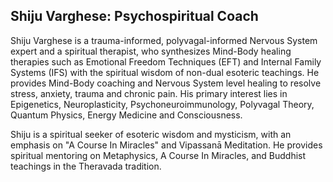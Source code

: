 ## Shiju Varghese: Psychospiritual Coach 

Shiju Varghese is a trauma-informed, polyvagal-informed Nervous System expert and a spiritual therapist, who synthesizes Mind-Body healing therapies such as Emotional Freedom Techniques (EFT) and Internal Family Systems (IFS) with the spiritual wisdom of non-dual esoteric teachings. He provides Mind-Body coaching and Nervous System level healing to resolve stress, anxiety, trauma and chronic pain. His primary interest lies in Epigenetics, Neuroplasticity, Psychoneuroimmunology, Polyvagal Theory, Quantum Physics, Energy Medicine and Consciousness.

Shiju is a spiritual seeker of esoteric wisdom and mysticism, with an emphasis on "A Course In Miracles" and Vipassanā Meditation. He provides spiritual mentoring on Metaphysics, A Course In Miracles, and Buddhist teachings in the Theravada tradition. 
